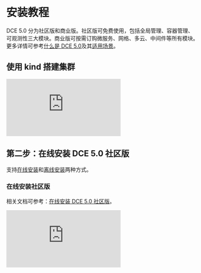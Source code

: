 # 安装教程

DCE 5.0 分为社区版和商业版。社区版可免费使用，包括全局管理、容器管理、可观测性三大模块。商业版可按需订购微服务、网格、多云、中间件等所有模块。更多详情可参考[什么是 DCE 5.0](../dce/what-is-dce.md)及其[适用场景](../dce/scenario.md)。

## 使用 kind 搭建集群

<div class="responsive-video-container">
<iframe src="https://harbor-test2.cn-sh2.ufileos.com/docs/videos/kind-cluster.mp4" scrolling="no" border="0" frameborder="no" framespacing="0" allowfullscreen="true"> </iframe>
</div>

## 第二步：在线安装 DCE 5.0 社区版

支持[在线安装](../install/community/k8s/online.md)和[离线安装](../install/community/k8s/online.md)两种方式。

### 在线安装社区版

相关文档可参考：[在线安装 DCE 5.0 社区版](../install/community/kind/online.md)。

<div class="responsive-video-container">
<iframe src="https://harbor-test2.cn-sh2.ufileos.com/docs/videos/online-install-community.mp4" scrolling="no" border="0" frameborder="no" framespacing="0" allowfullscreen="true"> </iframe>
</div>

<!--
### 离线安装社区版

相关文档可参考：[在线安装 DCE 5.0 社区版](../install/community/k8s/online.md)。

### 离线安装商业版

相关文档可参考：[在线安装 DCE 5.0 社区版](../install/community/k8s/online.md)。

## 第三步：正版授权与激活

相关文档可参考：[在线安装 DCE 5.0 社区版](../install/community/k8s/online.md)。

-->
